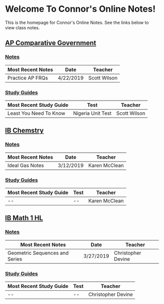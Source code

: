 # Welcome To Connor's Online Notes!
This is the homepage for  Connor's Online Notes. See the links below to view class notes.

## [AP Comparative Government](articles/ap-comp-gov/index.html)
### [Notes](articles/ap-comp-gov/index.html#notes)

| Most Recent Notes | Date | Teacher |
|--|--|--|
| Practice AP FRQs | 4/22/2019 | Scott Wilson |

### [Study Guides](articles/ap-comp-gov/index.html#study-guides)
| Most Recent Study Guide | Test | Teacher |
|--|--|--|
| Least You Need To Know | Nigeria Unit Test | Scott Wilson |

## [IB Chemstry](articles/ib-chemistry/index.html)
### [Notes](articles/ib-chemistry/index.html#notes)
| Most Recent Notes | Date | Teacher |
|--|--|--|
| Ideal Gas Notes | 3/12/2019 | Karen McClean |

### [Study Guides](articles/ib-chemistry/index.html#study-guides)
| Most Recent Study Guide | Test | Teacher |
|--|--|--|
| -- | -- | Karen McClean |

## [IB Math 1 HL](articles/ib-math-hl-1/index.html)
### [Notes](articles/ib-math-hl-1/index.html#notes)
| Most Recent Notes | Date | Teacher |
|--|--|--|
| Geometric Sequences and Series | 3/27/2019 | Christopher Devine |

### [Study Guides](articles/ib-math-hl-1/index.html#study-guides)
| Most Recent Study Guide | Test | Teacher |
|--|--|--|
| -- | -- | Christopher Devine |
<!--stackedit_data:
eyJoaXN0b3J5IjpbLTIxNDM5MjMyNDMsLTE4MTkwNTQ4NDMsMT
QyODE1NDM1OSwxMDM2NzIwMDQ4LDYxMzk3MDExNSw3NDIzNTkx
NjYsODc3Njk4MzM4LDEwMjcyNzM4MjksNzI2MzU1NjAwLC05Nz
IxODg4NDUsNjc1NjY5NzA1LC01MDkzODk3MjcsODIyNTM2Mzg1
LDI0NjU2Nzg1MSwyMDU2MDk1NzkwLC0yMDAyMjM4NjQ4XX0=
-->